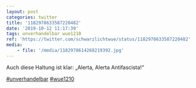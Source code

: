 ```yaml
---
layout: post
categories: twitter
title: '1182978633587220482'
date: '2019-10-12 11:17:39'
tags: unverhandelbar wue1210
ref: 'https://twitter.com/schwarzlichtwue/status/1182978633587220482'
media:
    - file: '/media/1182978614268219392.jpg'
---
```

Auch diese Haltung ist klar: „Alerta, Alerta Antifascista!“

[#unverhandelbar](/t/unverhandelbar) [#wue1210](/t/wue1210)  

